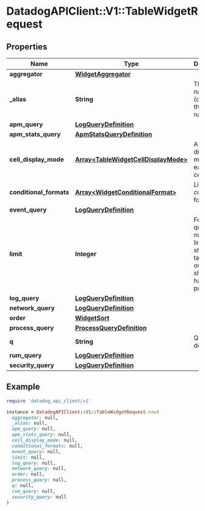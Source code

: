 # DatadogAPIClient::V1::TableWidgetRequest

## Properties

| Name | Type | Description | Notes |
| ---- | ---- | ----------- | ----- |
| **aggregator** | [**WidgetAggregator**](WidgetAggregator.md) |  | [optional] |
| **_alias** | **String** | The column name (defaults to the metric name). | [optional] |
| **apm_query** | [**LogQueryDefinition**](LogQueryDefinition.md) |  | [optional] |
| **apm_stats_query** | [**ApmStatsQueryDefinition**](ApmStatsQueryDefinition.md) |  | [optional] |
| **cell_display_mode** | [**Array&lt;TableWidgetCellDisplayMode&gt;**](TableWidgetCellDisplayMode.md) | A list of display modes for each table cell. | [optional] |
| **conditional_formats** | [**Array&lt;WidgetConditionalFormat&gt;**](WidgetConditionalFormat.md) | List of conditional formats. | [optional] |
| **event_query** | [**LogQueryDefinition**](LogQueryDefinition.md) |  | [optional] |
| **limit** | **Integer** | For metric queries, the number of lines to show in the table. Only one request should have this property. | [optional] |
| **log_query** | [**LogQueryDefinition**](LogQueryDefinition.md) |  | [optional] |
| **network_query** | [**LogQueryDefinition**](LogQueryDefinition.md) |  | [optional] |
| **order** | [**WidgetSort**](WidgetSort.md) |  | [optional] |
| **process_query** | [**ProcessQueryDefinition**](ProcessQueryDefinition.md) |  | [optional] |
| **q** | **String** | Query definition. | [optional] |
| **rum_query** | [**LogQueryDefinition**](LogQueryDefinition.md) |  | [optional] |
| **security_query** | [**LogQueryDefinition**](LogQueryDefinition.md) |  | [optional] |

## Example

```ruby
require 'datadog_api_client/v1'

instance = DatadogAPIClient::V1::TableWidgetRequest.new(
  aggregator: null,
  _alias: null,
  apm_query: null,
  apm_stats_query: null,
  cell_display_mode: null,
  conditional_formats: null,
  event_query: null,
  limit: null,
  log_query: null,
  network_query: null,
  order: null,
  process_query: null,
  q: null,
  rum_query: null,
  security_query: null
)
```

